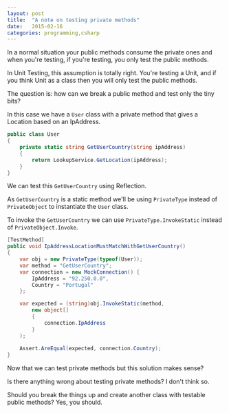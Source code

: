 ```yaml
---
layout: post
title:  "A note on testing private methods"
date:   2015-02-16
categories: programming,csharp
---
```


In a normal situation your public methods consume the private ones and when you're testing, 
if you're testing, you only test the public methods.

In Unit Testing, this assumption is totally right. You're testing a Unit, and if you think Unit as a class
then you will only test the public methods.

The question is: how can we break a public method and test only the tiny bits?

In this case we have a `User` class with a private method that gives a Location based on an IpAddress.

```csharp
public class User
{
    private static string GetUserCountry(string ipAddress)
    {
        return LookupService.GetLocation(ipAddress);
    }
}
```

We can test this `GetUserCountry` using Reflection.

As `GetUserCountry` is a static method we'll be using `PrivateType`
instead of `PrivateObject` to instantiate the `User` class.

To invoke the `GetUserCountry` we can use `PrivateType.InvokeStatic` instead of `PrivateObject.Invoke`.

```csharp
[TestMethod]
public void IpAddressLocationMustMatchWithGetUserCountry()
{    
    var obj = new PrivateType(typeof(User));
    var method = "GetUserCountry";
    var connection = new MockConnection() { 
        IpAddress = "92.250.0.0", 
        Country = "Portugal"
    };

    var expected = (string)obj.InvokeStatic(method, 
        new object[] 
        { 
            connection.IpAddress 
        }
    );
    
    Assert.AreEqual(expected, connection.Country);
}
```

Now that we can test private methods but this solution makes sense?

Is there anything wrong about testing private methods? I don't think so.

Should you break the things up and create another class with testable public methods? Yes, you should.
